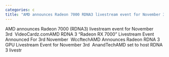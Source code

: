 ```yaml
---
categories: c
title: "AMD announces Radeon 7000 RDNA3 livestream event for November 3rd  VideoCardzcom"
---
```

AMD announces Radeon 7000 (RDNA3) livestream event for November 3rd&nbsp;&nbsp;VideoCardz.comAMD RDNA 3 “Radeon RX 7000” Livestream Event Announced For 3rd November&nbsp;&nbsp;WccftechAMD Announces Radeon RDNA 3 GPU Livestream Event for November 3rd&nbsp;&nbsp;AnandTechAMD set to host RDNA 3 livestr